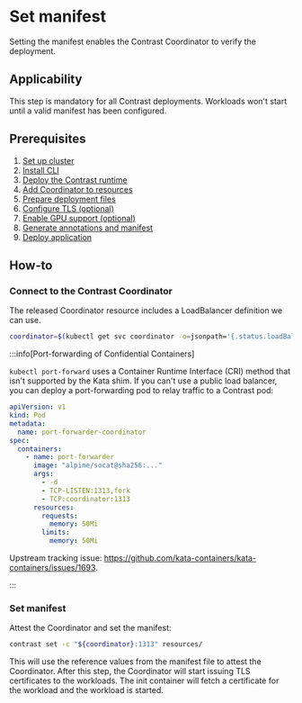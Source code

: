 # Set manifest

Setting the manifest enables the Contrast Coordinator to verify the deployment.

## Applicability

This step is mandatory for all Contrast deployments. Workloads won't start until a valid manifest has been configured.

## Prerequisites

1. [Set up cluster](../cluster-setup/bare-metal.md)
2. [Install CLI](../install-cli.md)
3. [Deploy the Contrast runtime](./runtime-deployment.md)
4. [Add Coordinator to resources](./add-coordinator.md)
5. [Prepare deployment files](./deployment-file-preparation.md)
6. [Configure TLS (optional)](./TLS-configuration.md)
7. [Enable GPU support (optional)](./GPU-configuration.md)
8. [Generate annotations and manifest](./generate-annotations.md)
9. [Deploy application](./deploy-application.md)

## How-to

### Connect to the Contrast Coordinator

The released Coordinator resource
includes a LoadBalancer definition we can use.

```sh
coordinator=$(kubectl get svc coordinator -o=jsonpath='{.status.loadBalancer.ingress[0].ip}')
```

:::info[Port-forwarding of Confidential Containers]

`kubectl port-forward` uses a Container Runtime Interface (CRI) method that isn't supported by the Kata shim.
If you can't use a public load balancer, you can deploy a port-forwarding pod to relay traffic to a Contrast pod:

```yaml
apiVersion: v1
kind: Pod
metadata:
  name: port-forwarder-coordinator
spec:
  containers:
    - name: port-forwarder
      image: "alpine/socat@sha256:..."
      args:
        - -d
        - TCP-LISTEN:1313,fork
        - TCP:coordinator:1313
      resources:
        requests:
          memory: 50Mi
        limits:
          memory: 50Mi
```

Upstream tracking issue: https://github.com/kata-containers/kata-containers/issues/1693.

:::

### Set manifest

Attest the Coordinator and set the manifest:

```sh
contrast set -c "${coordinator}:1313" resources/
```

This will use the reference values from the manifest file to attest the Coordinator. After this step, the Coordinator will start issuing TLS certificates to the workloads. The init container will fetch a certificate for the workload and the workload is started.
